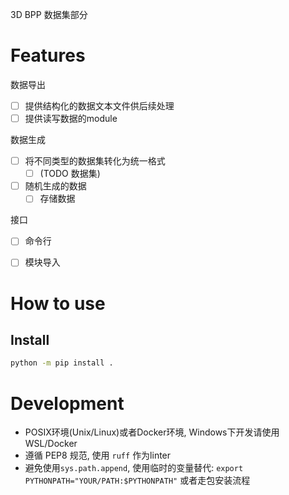 

3D BPP 数据集部分

# Features
数据导出
- [ ] 提供结构化的数据文本文件供后续处理
- [ ] 提供读写数据的module

数据生成
- [ ] 将不同类型的数据集转化为统一格式
    - [ ] (TODO 数据集)
- [ ] 随机生成的数据
    - [ ] 存储数据

接口
- [ ] 命令行
- [ ] 模块导入


# How to use

## Install

```bash
python -m pip install .
```

# Development

- POSIX环境(Unix/Linux)或者Docker环境, Windows下开发请使用WSL/Docker
- 遵循 PEP8 规范, 使用 `ruff` 作为linter 
- 避免使用`sys.path.append`, 使用临时的变量替代: `export PYTHONPATH="YOUR/PATH:$PYTHONPATH"` 或者走包安装流程



